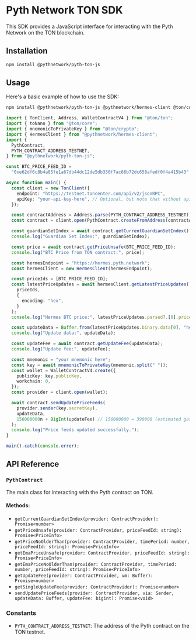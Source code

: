 # Pyth Network TON SDK

This SDK provides a JavaScript interface for interacting with the Pyth Network on the TON blockchain.

## Installation

```bash
npm install @pythnetwork/pyth-ton-js
```

## Usage

Here's a basic example of how to use the SDK:

```bash
npm install @pythnetwork/pyth-ton-js @pythnetwork/hermes-client @ton/core @ton/ton @ton/crypto
```

```typescript
import { TonClient, Address, WalletContractV4 } from "@ton/ton";
import { toNano } from "@ton/core";
import { mnemonicToPrivateKey } from "@ton/crypto";
import { HermesClient } from "@pythnetwork/hermes-client";
import {
  PythContract,
  PYTH_CONTRACT_ADDRESS_TESTNET,
} from "@pythnetwork/pyth-ton-js";

const BTC_PRICE_FEED_ID =
  "0xe62df6c8b4a85fe1a67db44dc12de5db330f7ac66b72dc658afedf0f4a415b43";

async function main() {
  const client = new TonClient({
    endpoint: "https://testnet.toncenter.com/api/v2/jsonRPC",
    apiKey: "your-api-key-here", // Optional, but note that without api-key you need to send requests once per second
  });

  const contractAddress = Address.parse(PYTH_CONTRACT_ADDRESS_TESTNET);
  const contract = client.open(PythContract.createFromAddress(contractAddress));

  const guardianSetIndex = await contract.getCurrentGuardianSetIndex();
  console.log("Guardian Set Index:", guardianSetIndex);

  const price = await contract.getPriceUnsafe(BTC_PRICE_FEED_ID);
  console.log("BTC Price from TON contract:", price);

  const hermesEndpoint = "https://hermes.pyth.network";
  const hermesClient = new HermesClient(hermesEndpoint);

  const priceIds = [BTC_PRICE_FEED_ID];
  const latestPriceUpdates = await hermesClient.getLatestPriceUpdates(
    priceIds,
    {
      encoding: "hex",
    }
  );
  console.log("Hermes BTC price:", latestPriceUpdates.parsed?.[0].price);

  const updateData = Buffer.from(latestPriceUpdates.binary.data[0], "hex");
  console.log("Update data:", updateData);

  const updateFee = await contract.getUpdateFee(updateData);
  console.log("Update fee:", updateFee);

  const mnemonic = "your mnemonic here";
  const key = await mnemonicToPrivateKey(mnemonic.split(" "));
  const wallet = WalletContractV4.create({
    publicKey: key.publicKey,
    workchain: 0,
  });
  const provider = client.open(wallet);

  await contract.sendUpdatePriceFeeds(
    provider.sender(key.secretKey),
    updateData,
    156000000n + BigInt(updateFee) // 156000000 = 390000 (estimated gas used for the transaction, this is defined in contracts/common/gas.fc as UPDATE_PRICE_FEEDS_GAS) * 400 (current settings in basechain are as follows: 1 unit of gas costs 400 nanotons)
  );
  console.log("Price feeds updated successfully.");
}

main().catch(console.error);
```

## API Reference

### `PythContract`

The main class for interacting with the Pyth contract on TON.

#### Methods:

- `getCurrentGuardianSetIndex(provider: ContractProvider): Promise<number>`
- `getPriceUnsafe(provider: ContractProvider, priceFeedId: string): Promise<PriceInfo>`
- `getPriceNoOlderThan(provider: ContractProvider, timePeriod: number, priceFeedId: string): Promise<PriceInfo>`
- `getEmaPriceUnsafe(provider: ContractProvider, priceFeedId: string): Promise<PriceInfo>`
- `getEmaPriceNoOlderThan(provider: ContractProvider, timePeriod: number, priceFeedId: string): Promise<PriceInfo>`
- `getUpdateFee(provider: ContractProvider, vm: Buffer): Promise<number>`
- `getSingleUpdateFee(provider: ContractProvider): Promise<number>`
- `sendUpdatePriceFeeds(provider: ContractProvider, via: Sender, updateData: Buffer, updateFee: bigint): Promise<void>`

### Constants

- `PYTH_CONTRACT_ADDRESS_TESTNET`: The address of the Pyth contract on the TON testnet.
